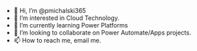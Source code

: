 - 👋 Hi, I’m @pmichalski365
- 👀 I’m interested in Cloud Technology.
- 🌱 I’m currently learning Power Platforms
- 💞️ I’m looking to collaborate on Power Automate/Apps projects.
- 📫 How to reach me, email me.

<!---
pmichalski365/pmichalski365 is a ✨ special ✨ repository because its `README.md` (this file) appears on your GitHub profile.
You can click the Preview link to take a look at your changes.
--->
